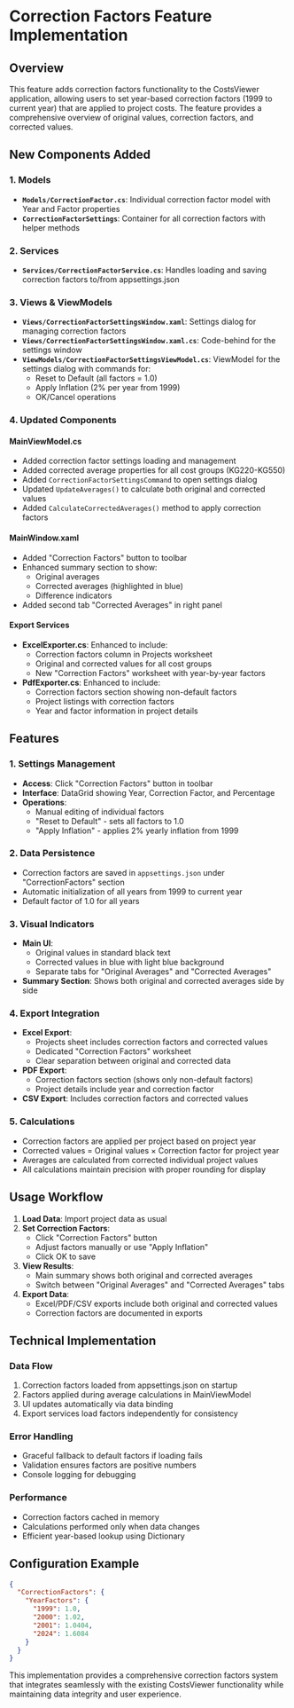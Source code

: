 # Correction Factors Feature Implementation

## Overview
This feature adds correction factors functionality to the CostsViewer application, allowing users to set year-based correction factors (1999 to current year) that are applied to project costs. The feature provides a comprehensive overview of original values, correction factors, and corrected values.

## New Components Added

### 1. Models
- **`Models/CorrectionFactor.cs`**: Individual correction factor model with Year and Factor properties
- **`CorrectionFactorSettings`**: Container for all correction factors with helper methods

### 2. Services
- **`Services/CorrectionFactorService.cs`**: Handles loading and saving correction factors to/from appsettings.json

### 3. Views & ViewModels
- **`Views/CorrectionFactorSettingsWindow.xaml`**: Settings dialog for managing correction factors
- **`Views/CorrectionFactorSettingsWindow.xaml.cs`**: Code-behind for the settings window
- **`ViewModels/CorrectionFactorSettingsViewModel.cs`**: ViewModel for the settings dialog with commands for:
  - Reset to Default (all factors = 1.0)
  - Apply Inflation (2% per year from 1999)
  - OK/Cancel operations

### 4. Updated Components

#### MainViewModel.cs
- Added correction factor settings loading and management
- Added corrected average properties for all cost groups (KG220-KG550)
- Added `CorrectionFactorSettingsCommand` to open settings dialog
- Updated `UpdateAverages()` to calculate both original and corrected values
- Added `CalculateCorrectedAverages()` method to apply correction factors

#### MainWindow.xaml
- Added "Correction Factors" button to toolbar
- Enhanced summary section to show:
  - Original averages
  - Corrected averages (highlighted in blue)
  - Difference indicators
- Added second tab "Corrected Averages" in right panel

#### Export Services
- **ExcelExporter.cs**: Enhanced to include:
  - Correction factors column in Projects worksheet
  - Original and corrected values for all cost groups
  - New "Correction Factors" worksheet with year-by-year factors
- **PdfExporter.cs**: Enhanced to include:
  - Correction factors section showing non-default factors
  - Project listings with correction factors
  - Year and factor information in project details

## Features

### 1. Settings Management
- **Access**: Click "Correction Factors" button in toolbar
- **Interface**: DataGrid showing Year, Correction Factor, and Percentage
- **Operations**:
  - Manual editing of individual factors
  - "Reset to Default" - sets all factors to 1.0
  - "Apply Inflation" - applies 2% yearly inflation from 1999

### 2. Data Persistence
- Correction factors are saved in `appsettings.json` under "CorrectionFactors" section
- Automatic initialization of all years from 1999 to current year
- Default factor of 1.0 for all years

### 3. Visual Indicators
- **Main UI**: 
  - Original values in standard black text
  - Corrected values in blue with light blue background
  - Separate tabs for "Original Averages" and "Corrected Averages"
- **Summary Section**: Shows both original and corrected averages side by side

### 4. Export Integration
- **Excel Export**: 
  - Projects sheet includes correction factors and corrected values
  - Dedicated "Correction Factors" worksheet
  - Clear separation between original and corrected data
- **PDF Export**: 
  - Correction factors section (shows only non-default factors)
  - Project details include year and correction factor
- **CSV Export**: Includes correction factors and corrected values

### 5. Calculations
- Correction factors are applied per project based on project year
- Corrected values = Original values × Correction factor for project year
- Averages are calculated from corrected individual project values
- All calculations maintain precision with proper rounding for display

## Usage Workflow

1. **Load Data**: Import project data as usual
2. **Set Correction Factors**: 
   - Click "Correction Factors" button
   - Adjust factors manually or use "Apply Inflation"
   - Click OK to save
3. **View Results**: 
   - Main summary shows both original and corrected averages
   - Switch between "Original Averages" and "Corrected Averages" tabs
4. **Export Data**: 
   - Excel/PDF/CSV exports include both original and corrected values
   - Correction factors are documented in exports

## Technical Implementation

### Data Flow
1. Correction factors loaded from appsettings.json on startup
2. Factors applied during average calculations in MainViewModel
3. UI updates automatically via data binding
4. Export services load factors independently for consistency

### Error Handling
- Graceful fallback to default factors if loading fails
- Validation ensures factors are positive numbers
- Console logging for debugging

### Performance
- Correction factors cached in memory
- Calculations performed only when data changes
- Efficient year-based lookup using Dictionary

## Configuration Example

```json
{
  "CorrectionFactors": {
    "YearFactors": {
      "1999": 1.0,
      "2000": 1.02,
      "2001": 1.0404,
      "2024": 1.6084
    }
  }
}
```

This implementation provides a comprehensive correction factors system that integrates seamlessly with the existing CostsViewer functionality while maintaining data integrity and user experience.
